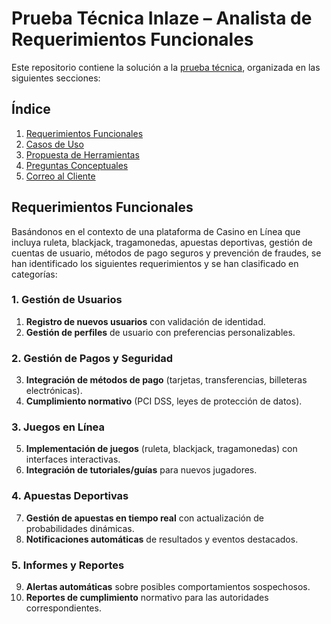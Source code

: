 # Prueba Técnica Inlaze – Analista de Requerimientos Funcionales

Este repositorio contiene la solución a la [prueba técnica](https://sportenlace-my.sharepoint.com/personal/y_carmona_inlaze_com/_layouts/15/onedrive.aspx?id=%2Fpersonal%2Fy%5Fcarmona%5Finlaze%5Fcom%2FDocuments%2FTalento%20Humano%20%28Contrataci%C3%B3n%29%2FDOCUMENTOS%20EMPLEADOS%2FSPORT%20ENLACE%20%20NUEVOS%20CONTRATOS%2F11%5FPRUEBAS%20Y%20PERFILES%2FPRUEBAS%2FPrueba%20T%C3%A9cnica%20%2D%20Analista%20de%20Requerimientos%2Epdf&parent=%2Fpersonal%2Fy%5Fcarmona%5Finlaze%5Fcom%2FDocuments%2FTalento%20Humano%20%28Contrataci%C3%B3n%29%2FDOCUMENTOS%20EMPLEADOS%2FSPORT%20ENLACE%20%20NUEVOS%20CONTRATOS%2F11%5FPRUEBAS%20Y%20PERFILES%2FPRUEBAS&ga=1&LOF=1), organizada en las siguientes secciones:

## Índice
1. [Requerimientos Funcionales](./Requerimientos.md)
2. [Casos de Uso](./Casos_de_Uso.md)
3. [Propuesta de Herramientas](./Herramientas.md)
4. [Preguntas Conceptuales](./Preguntas_Conceptuales.md)
5. [Correo al Cliente](./Correo_Cliente.md)

## Requerimientos Funcionales

Basándonos en el contexto de una plataforma de Casino en Línea que incluya ruleta, blackjack, tragamonedas, apuestas deportivas, gestión de cuentas de usuario, métodos de pago seguros y prevención de fraudes, se han identificado los siguientes requerimientos y se han clasificado en categorías:

### 1. Gestión de Usuarios

1. **Registro de nuevos usuarios** con validación de identidad.
2. **Gestión de perfiles** de usuario con preferencias personalizables.

### 2. Gestión de Pagos y Seguridad

3. **Integración de métodos de pago** (tarjetas, transferencias, billeteras electrónicas).
4. **Cumplimiento normativo** (PCI DSS, leyes de protección de datos).

### 3. Juegos en Línea

5. **Implementación de juegos** (ruleta, blackjack, tragamonedas) con interfaces interactivas.
6. **Integración de tutoriales/guías** para nuevos jugadores.

### 4. Apuestas Deportivas

7. **Gestión de apuestas en tiempo real** con actualización de probabilidades dinámicas.
8. **Notificaciones automáticas** de resultados y eventos destacados.

### 5. Informes y Reportes

9. **Alertas automáticas** sobre posibles comportamientos sospechosos.
10. **Reportes de cumplimiento** normativo para las autoridades correspondientes.

